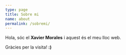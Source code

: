 ```yaml
---
type: page
title: Sobre mi
name: about
permalink: /sobremi/
---
```


Hola, sóc el **Xavier Morales** i aquest és el meu lloc web.

Gràcies per la visita! **:)**
